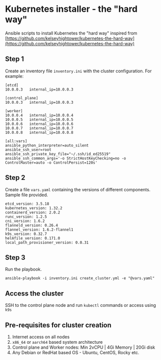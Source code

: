 # Kubernetes installer - the "hard way"

Ansible scripts to install Kubernetes the "hard way" inspired from [https://github.com/kelseyhightower/kubernetes-the-hard-way](https://github.com/kelseyhightower/kubernetes-the-hard-way)

## Step 1

Create an inventory file `inventory.ini` with the cluster configuration. For example:

```
[etcd]
10.0.0.3   internal_ip=10.0.0.3

[control_plane]
10.0.0.3   internal_ip=10.0.0.3

[worker]
10.0.0.4   internal_ip=10.0.0.4
10.0.0.5   internal_ip=10.0.0.5
10.0.0.6   internal_ip=10.0.0.6
10.0.0.7   internal_ip=10.0.0.7
10.0.0.8   internal_ip=10.0.0.8

[all:vars]
ansible_python_interpreter=auto_silent
ansible_ssh_user=root
ansible_ssh_private_key_file="~/.ssh/id_ed25519"
ansible_ssh_common_args='-o StrictHostKeyChecking=no -o ControlMaster=auto -o ControlPersist=120s'
```

## Step 2

Create a file `vars.yaml` containing the versions of different components. Sample file provided.

```
etcd_version: 3.5.18
kubernetes_version: 1.32.2
containerd_version: 2.0.2
runc_version: 1.2.5
cni_version: 1.6.2
flanneld_version: 0.26.4
flannel_version: 1.6.2-flannel1
k9s_version: 0.32.7
helmfile_version: 0.171.0
local_path_provisioner_version: 0.0.31
```

## Step 3

Run the playbook.

```
ansible-playbook -i inventory.ini create_cluster.yml -e "@vars.yaml"
```

## Access the cluster

SSH to the control plane node and run `kubectl` commands or access using `k9s`

## Pre-requisites for cluster creation
1. Internet access on all nodes
2. `x86_64` or `aarch64` based system architecture
3. Control plane and Worker nodes: Min 2vCPU | 4Gi Memory | 20Gi disk
4. Any Debian or RedHat based OS - Ubuntu, CentOS, Rocky etc.




